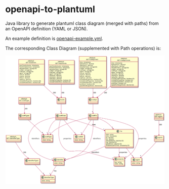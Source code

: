 # openapi-to-plantuml
Java library to generate plantuml class diagram (merged with paths) from an OpenAPI definition (YAML or JSON).

An example definition is [openapi-example.yml](src/test/resources/openapi-example.yml).

The corresponding Class Diagram (supplemented with Path operations) is:

<img style="background-color:white" src="src/docs/openapi-example.svg"/>

